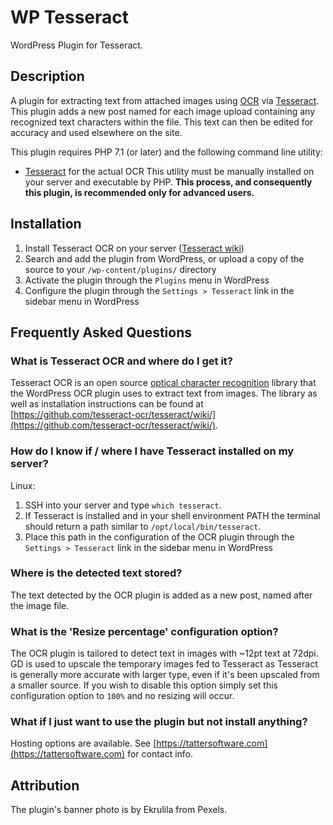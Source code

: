 # WP Tesseract  

WordPress Plugin for Tesseract.

## Description 

A plugin for extracting text from attached images using
[OCR](http://en.wikipedia.org/wiki/Optical_character_recognition) via [Tesseract](https://github.com/tesseract-ocr/).
This plugin adds a new post named for each image upload containing any recognized text characters within the file.
This text can then be edited for accuracy and used elsewhere on the site.

This plugin requires PHP 7.1 (or later) and the following command line utility: 
* [Tesseract](https://github.com/tesseract-ocr/) for the actual OCR
This utility must be manually installed on your server and executable by PHP.
**This process, and consequently this plugin, is recommended only for advanced users.**


## Installation

1. Install Tesseract OCR on your server ([Tesseract wiki](https://github.com/tesseract-ocr/tesseract/wiki/))
2. Search and add the plugin from WordPress, or upload a copy of the source to your `/wp-content/plugins/` directory
3. Activate the plugin through the `Plugins` menu in WordPress
4. Configure the plugin through the `Settings > Tesseract` link in the sidebar menu in WordPress


## Frequently Asked Questions

### What is Tesseract OCR and where do I get it?

Tesseract OCR is an open source [optical character recognition](http://en.wikipedia.org/wiki/Optical_character_recognition)
library that the WordPress OCR plugin uses to extract text from images. The library as
well as installation instructions can be found at
[https://github.com/tesseract-ocr/tesseract/wiki/](https://github.com/tesseract-ocr/tesseract/wiki/).

### How do I know if / where I have Tesseract installed on my server?

Linux:

1. SSH into your server and type `which tesseract`.
2. If Tesseract is installed and in your shell environment PATH the terminal should return a path similar to `/opt/local/bin/tesseract`.
3. Place this path in the configuration of the OCR plugin through the `Settings > Tesseract` link in the sidebar menu in WordPress

### Where is the detected text stored? 

The text detected by the OCR plugin is added as a new post, named after the image file.

### What is the 'Resize percentage' configuration option?

The OCR plugin is tailored to detect text in images with ~12pt text at 72dpi. GD
is used to upscale the temporary images fed to Tesseract as Tesseract is generally
more accurate with larger type, even if it's been upscaled from a smaller source. If you
wish to disable this option simply set this configuration option to `100%` and no resizing
will occur.

### What if I just want to use the plugin but not install anything?

Hosting options are available. See [https://tattersoftware.com](https://tattersoftware.com)
for contact info.

## Attribution

The plugin's banner photo is by Ekrulila from Pexels.
